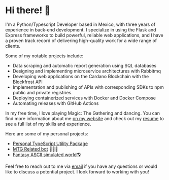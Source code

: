 # Hi there! 👋
I'm a Python/Typescript Developer based in Mexico, with three years of experience in back-end development. I specialize in using the Flask and Express frameworks to build powerful, reliable web applications, and I have a proven track record of delivering high-quality work for a wide range of clients.

Some of my notable projects include:

- Data scraping and automatic report generation using SQL databases
- Designing and implementing microservice architectures with Rabbitmq
- Developing web applications on the Cardano Blockchain with the Blockfrost API
- Implementation and publishing of APIs with corresponding SDKs to npm public and private registries.
- Deploying containerized services with Docker and Docker Compose
- Automating releases with GitHub Actions

In my free time, I love playing Magic: The Gathering and dancing. You can find more information about me [on my website](https://santiagotorres.online/) and check out my [resume](https://santiagotorres.online/curriculum) to see a full list of my skills and experience.

Here are some of my personal projects:

- [Personal TypeScript Utility Package](https://github.com/santiagoziel/service-utils)
- [MTG Related bot](https://github.com/santiagoziel/MTGLandCalculator) 🧙🏼‍♂️
- [Fantasy ASCII simulated world](https://github.com/santiagoziel/MTGLandCalculator)🌎

Feel free to reach out to me via [email](mailto:work@santiagotorres.online) if you have any questions or would like to discuss a potential project. I look forward to working with you!
